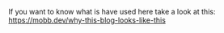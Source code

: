 If you want to know what is have used here take a look at this:
https://mobb.dev/why-this-blog-looks-like-this
